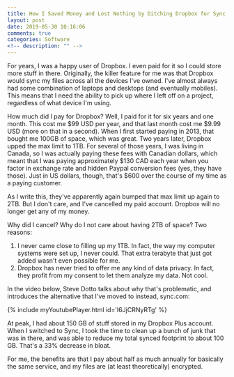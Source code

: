 ```yaml
---
title: How I Saved Money and Lost Nothing by Ditching Dropbox for Sync.com
layout: post
date: 2019-05-30 10:16:06 
comments: true
categories: Software
<!-- description: "" -->
---
```


For years, I was a happy user of Dropbox. I even paid for it so I could store more stuff in there. Originally, the killer feature for me was that Dropbox would sync my files across all the devices I've owned. I've almost always had some combination of laptops and desktops (and eventually mobiles). This means that I need the ability to pick up where I left off on a project, regardless of what device I'm using.

How much did I pay for Dropbox? Well, I paid for it for six years and one month. This cost me $99 USD per year, and that last month cost me $9.99 USD (more on that in a second). When I first started paying in 2013, that bought me 100GB of space, which was great. Two years later, Dropbox upped the max limit to 1TB. For several of those years, I was living in Canada, so I was actually paying these fees with Canadian dollars, which meant that I was paying approximately $130 CAD each year when you factor in exchange rate and hidden Paypal conversion fees (yes, they have those). Just in US dollars, though, that's $600 over the course of my time as a paying customer.

<!-- TODO: Decide if explaining the $10 transition cost is significant -->

As I write this, they've apparently again bumped that max limit up again to 2TB. But I don't care, and I've cancelled my paid account. Dropbox will no longer get any of my money.

Why did I cancel? Why do I not care about having 2TB of space? Two reasons:

1. I never came close to filling up my 1TB. In fact, the way my computer systems were set up, I never could. That extra terabyte that just got added wasn't even possible for me.
2. Dropbox has never tried to offer me any kind of data privacy. In fact, they profit from my consent to let them analyze my data. Not cool.

In the video below, Steve Dotto talks about why that's problematic, and introduces the alternative that I've moved to instead, sync.com:

{% include myYoutubePlayer.html id='I6JjCRNyRTg' %}

<!--
 	- "How Secure Is It?" Hmm...
	- Demo
 -->

At peak, I had about 150 GB of stuff stored in my Dropbox Plus account. When I switched to Sync, I took the time to clean up a bunch of junk that was in there, and was able to reduce my total synced footprint to about 100 GB. That's a 33% decrease in bloat. 

<!-- Do a spreadsheet -->

For me, the benefits are that I pay about half as much annually for basically the same service, and my files are (at least theoretically) encrypted. 

<!-- TODO: Is this convo relevant? 
	https://twitter.com/dtjohnso/status/1067803090676535296
-->